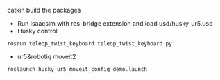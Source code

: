 catkin build the packages
- Run isaacsim with ros_bridge extension and load usd/husky_ur5.usd
- Husky control
```shell  
rosrun teleop_twist_keyboard teleop_twist_keyboard.py
```
- ur5&robotiq moveit2
```shell  
roslaunch husky_ur5_moveit_config demo.launch
```
